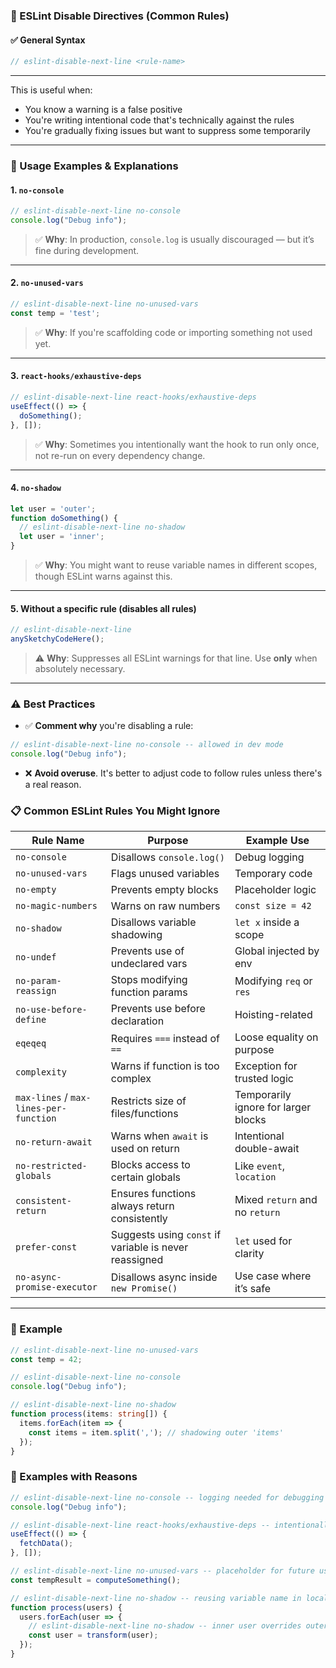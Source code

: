 
### 🔧 ESLint Disable Directives (Common Rules)

#### ✅ General Syntax

```ts
// eslint-disable-next-line <rule-name>
```

---

This is useful when:

- You know a warning is a false positive
- You're writing intentional code that's technically against the rules
- You're gradually fixing issues but want to suppress some temporarily

---

### 📘 Usage Examples & Explanations

#### 1. **`no-console`**

```ts
// eslint-disable-next-line no-console
console.log("Debug info");
```

> ✅ **Why**: In production, `console.log` is usually discouraged — but it’s fine during development.

---

#### 2. **`no-unused-vars`**

```ts
// eslint-disable-next-line no-unused-vars
const temp = 'test';
```

> ✅ **Why**: If you're scaffolding code or importing something not used yet.

---

#### 3. **`react-hooks/exhaustive-deps`**

```ts
// eslint-disable-next-line react-hooks/exhaustive-deps
useEffect(() => {
  doSomething();
}, []);
```

> ✅ **Why**: Sometimes you intentionally want the hook to run only once, not re-run on every dependency change.

---

#### 4. **`no-shadow`**

```ts
let user = 'outer';
function doSomething() {
  // eslint-disable-next-line no-shadow
  let user = 'inner';
}
```

> ✅ **Why**: You might want to reuse variable names in different scopes, though ESLint warns against this.

---

#### 5. **Without a specific rule (disables all rules)**

```ts
// eslint-disable-next-line
anySketchyCodeHere();
```

> ⚠️ **Why**: Suppresses all ESLint warnings for that line. Use **only** when absolutely necessary.

---

### ⚠️ Best Practices

- ✅ **Comment why** you're disabling a rule:

```ts
// eslint-disable-next-line no-console -- allowed in dev mode
console.log("Debug info");
```

- ❌ **Avoid overuse**. It's better to adjust code to follow rules unless there's a real reason.

### 📋 Common ESLint Rules You Might Ignore

|Rule Name|Purpose|Example Use|
|---|---|---|
|`no-console`|Disallows `console.log()`|Debug logging|
|`no-unused-vars`|Flags unused variables|Temporary code|
|`no-empty`|Prevents empty blocks|Placeholder logic|
|`no-magic-numbers`|Warns on raw numbers|`const size = 42`|
|`no-shadow`|Disallows variable shadowing|`let x` inside a scope|
|`no-undef`|Prevents use of undeclared vars|Global injected by env|
|`no-param-reassign`|Stops modifying function params|Modifying `req` or `res`|
|`no-use-before-define`|Prevents use before declaration|Hoisting-related|
|`eqeqeq`|Requires `===` instead of `==`|Loose equality on purpose|
|`complexity`|Warns if function is too complex|Exception for trusted logic|
|`max-lines` / `max-lines-per-function`|Restricts size of files/functions|Temporarily ignore for larger blocks|
|`no-return-await`|Warns when `await` is used on return|Intentional double-await|
|`no-restricted-globals`|Blocks access to certain globals|Like `event`, `location`|
|`consistent-return`|Ensures functions always return consistently|Mixed `return` and no `return`|
|`prefer-const`|Suggests using `const` if variable is never reassigned|`let` used for clarity|
|`no-async-promise-executor`|Disallows async inside `new Promise()`|Use case where it’s safe|

---

### 🧠 Example

```ts
// eslint-disable-next-line no-unused-vars
const temp = 42;

// eslint-disable-next-line no-console
console.log("Debug info");

// eslint-disable-next-line no-shadow
function process(items: string[]) {
  items.forEach(item => {
    const items = item.split(','); // shadowing outer 'items'
  });
}
```

### 🧩 Examples with Reasons

```ts
// eslint-disable-next-line no-console -- logging needed for debugging
console.log("Debug info");

// eslint-disable-next-line react-hooks/exhaustive-deps -- intentionally run once on mount
useEffect(() => {
  fetchData();
}, []);

// eslint-disable-next-line no-unused-vars -- placeholder for future use
const tempResult = computeSomething();

// eslint-disable-next-line no-shadow -- reusing variable name in local scope
function process(users) {
  users.forEach(user => {
    // eslint-disable-next-line no-shadow -- inner user overrides outer intentionally
    const user = transform(user);
  });
}
```
